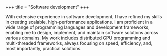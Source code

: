 +++
title = "Software development"
+++

With extensive experience in software development, I have refined my skills in creating scalable, high-performance applications. I am proficient in a wide range of programming languages and development frameworks, enabling me to design, implement, and maintain software solutions across various domains. My work includes distributed GPU programming and multi-threaded frameworks, always focusing on speed, efficiency, and, most importantly, practical solutions.